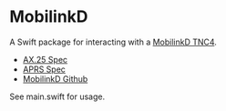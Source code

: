 # MobilinkD
A Swift package for interacting with a [MobilinkD TNC4](https://store.mobilinkd.com/products/mobilinkd-tnc4).

* [AX.25 Spec](https://www.tapr.org/pdf/AX25.2.2.pdf)
* [APRS Spec](https://www.aprs.org/doc/APRS101.PDF)
* [MobilinkD Github](https://github.com/mobilinkd?tab=repositories)

See main.swift for usage.